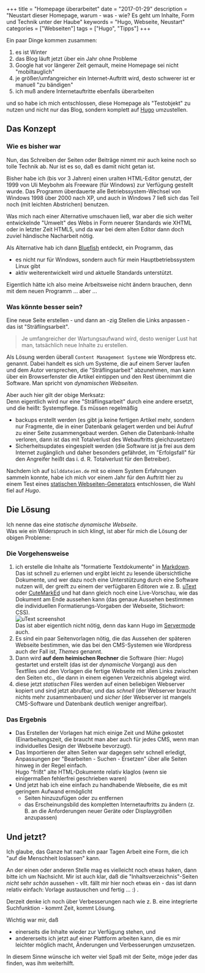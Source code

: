 +++
title 		= "Homepage überarbeitet"
date 		= "2017-01-29"
description = "Neustart dieser Homepage, warum - was - wie? Es geht um Inhalte, Form und Technik unter der Haube"
keywords      = "Hugo, Webseite, Neustart"
categories 	= ["Webseiten"]
tags 		= ["Hugo", "Tipps"]
+++

Ein paar Dinge kommen zusammen:  <!--more-->

1. es ist Winter
1. das Blog läuft jetzt über ein Jahr ohne Probleme
1. Google hat vor längerer Zeit gemault, meine Homepage sei nicht "mobiltauglich"
1. je größer/umfangreicher ein Internet-Auftritt wird, desto schwerer ist er manuell "zu bändigen"
1. ich muß andere Internetauftritte ebenfalls überarbeiten

und so habe ich mich entschlossen,  diese Homepage als "Testobjekt" zu nutzen und nicht nur das Blog, sondern komplett auf [Hugo](/tags/hugo.html) umzustellen.

## Das Konzept

### Wie es bisher war
Nun, das Schreiben der Seiten oder Beiträge nimmt mir auch keine noch so tolle Technik ab. Nur ist es so, daß es damit nicht getan ist.

Bisher habe ich (bis vor 3 Jahren) einen uralten HTML-Editor genutzt, der 1999 von Uli Meybohm als Freeware (für Windows) zur Verfügung gestellt wurde. Das Programm überdauerte alle Betriebssystem-Wechsel von Windows 1998 über 2000 nach XP, und auch in Windows 7 ließ sich das Teil noch (mit leichten Abstrichen) benutzen.

Was mich nach einer Alternative umschauen ließ, war aber die sich weiter entwickelnde "Umwelt" des Webs in Form neuerer Standards wie XHTML oder in letzter Zeit HTML5, und da war bei dem alten Editor dann doch zuviel händische Nacharbeit nötig.

Als Alternative hab ich dann [Bluefish](http://bluefish.openoffice.nl/) entdeckt, ein Programm, das

- es nicht nur für Windows, sondern auch für mein Hauptbetriebssystem Linux gibt
- aktiv weiterentwickelt wird und aktuelle Standards unterstützt.

Eigentlich hätte ich also meine Arbeitsweise nicht ändern brauchen, denn mit dem neuen Programm ... aber ...

### Was könnte besser sein?
Eine neue Seite erstellen - und dann an -zig Stellen die Links anpassen - das ist "Sträflingsarbeit". 

> Je umfangreicher der Wartungsaufwand wird, desto weniger Lust hat man, tatsächlich neue Inhalte zu erstellen.

Als Lösung werden überall `Content Management Systeme` wie Wordpress etc. genannt. Dabei handelt es sich um Systeme, die auf einem Server laufen und dem Autor versprechen, die "Sträflingsarbeit" abzunehmen, man kann über ein Browserfenster die Artikel eintippen und den Rest übernimmt die Software. Man spricht von _dynamischen Webseiten_.

Aber auch hier gilt der obige Merksatz:     
Denn eigentlich wird nur eine "Sträflingsarbeit" durch eine andere ersetzt, und die heißt: Systempflege. Es müssen regelmäßig

- backups erstellt werden (es gibt ja keine fertigen Artikel mehr, sondern nur Fragmente, die in einer Datenbank gelagert werden und bei Aufruf zu einer Seite zusammengebaut werden. Gehen die Datenbank-Inhalte verloren, dann ist das mit Totalverlust des Webauftritts gleichzusetzen)
- Sicherheitsupdates eingespielt werden (die Software ist ja frei aus dem Internet zugänglich und daher besonders gefährdet, im "Erfolgsfall" für den Angreifer heißt das i. d. R. Totalverlust für den Betreiber).

Nachdem ich auf `bilddateien.de` mit so einem System Erfahrungen sammeln konnte, habe ich mich vor einem Jahr für den Auftritt hier zu einem Test eines [statischen Webseiten-Generators](/blog/2015-12-22-statisches-blog-mit-hugo.html) entschlossen, die Wahl fiel auf _Hugo_.

## Die Lösung
Ich nenne das eine _statische dynamische Webseite_.     
Was wie ein Widerspruch in sich klingt, ist aber für mich die Lösung der obigen Probleme:

### Die Vorgehensweise
1. ich erstelle die Inhalte als "formatierte Textdokumente" in [Markdown](/blog/2016-01-10-markdown-spickzettel-referenz.html). Das ist schnell zu erlernen und ergibt leicht zu lesende übersichtliche Dokumente, und wer dazu noch eine Unterstützung durch eine Software nutzen will, der greift zu einem der verfügbaren Editoren wie z. B. [uText](http://appspezis.de/utext-linux/) oder [CuteMarkEd](https://cloose.github.io/CuteMarkEd/) und hat dann gleich noch eine Live-Vorschau, wie das Dokument am Ende aussehen kann (das genaue Aussehen bestimmen die individuellen Formatierungs-Vorgaben der Webseite, Stichwort: CSS).     
![uText screenshot](/bilder/2017-01/utext_screenshot.png  "uText screenshot")      
Das ist aber eigentlich nicht nötig, denn das kann Hugo im [Servermode](/blog/2015-12-30-ein-blog-mit-hugo-erstellen-teil4.html) auch.
1. Es sind ein paar Seitenvorlagen nötig, die das Aussehen der späteren Webseite bestimmen, wie das bei den CMS-Systemen wie Wordpress auch der Fall ist, _Themes_ genannt.
1. Dann wird __auf dem heimischen Rechner__ die Software (hier: _Hugo_) gestartet und erstellt (das ist der _dynamische_ Vorgang) aus den Textfiles und den Vorlagen die fertige Webseite mit allen Links zwischen den Seiten etc., die dann in einem eigenen Verzeichnis abgelegt wird.
1. diese jetzt _statischen_ Files werden auf einen beliebigen Webserver kopiert und sind jetzt abrufbar, und das _schnell_ (der Webserver braucht nichts mehr zusammenbauen) und _sicher_ (der Webserver ist mangels CMS-Software und Datenbank deutlich weniger angreifbar).

### Das Ergebnis

- Das Erstellen der Vorlagen hat mich einige Zeit und Mühe gekostet (Einarbeitungszeit, die braucht man aber auch für jedes CMS, wenn man individuelles Design der Webseite bevorzugt). 
- Das Importieren der alten Seiten war dagegen sehr schnell erledigt, Anpassungen per "Bearbeiten - Suchen - Ersetzen" über alle Seiten hinweg in der Regel einfach.    
Hugo "frißt" alte HTML-Dokumente relativ klaglos (wenn sie einigermaßen fehlerfrei geschrieben waren)
- Und jetzt hab ich eine einfach zu handhabende Webseite, die es mit geringem Aufwand ermöglicht
    - Seiten hinzuzufügen oder zu entfernen
    - das Erscheinungsbild des kompletten Internetauftritts zu ändern (z. B. an die Anforderungen neuer Geräte oder Displaygrößen anzupassen)

## Und jetzt?
Ich glaube, das Ganze hat nach ein paar Tagen Arbeit eine Form, die  ich "auf die Menschheit loslassen" kann.

An der einen oder anderen Stelle mag es vielleicht noch etwas haken, dann bitte ich um Nachsicht. Mir ist auch klar, daß die "Inhaltsverzeichnis"-Seiten _nicht_ sehr _schön_ aussehen - vllt. fällt mir hier noch etwas ein - das ist dann relativ einfach: Vorlage austauschen und fertig ... :) .

Derzeit denke ich noch über Verbesserungen nach wie z. B. eine integrierte Suchfunktion - kommt Zeit, kommt Lösung.

Wichtig war mir, daß 

- einerseits die Inhalte wieder zur Verfügung stehen, und
- andererseits ich jetzt auf einer Plattform arbeiten kann, die es mir leichter möglich macht, Änderungen und Verbesserungen umzusetzen.

In diesem Sinne wünsche ich weiter viel Spaß mit der Seite, möge jeder das finden, was ihm weiterhilft.